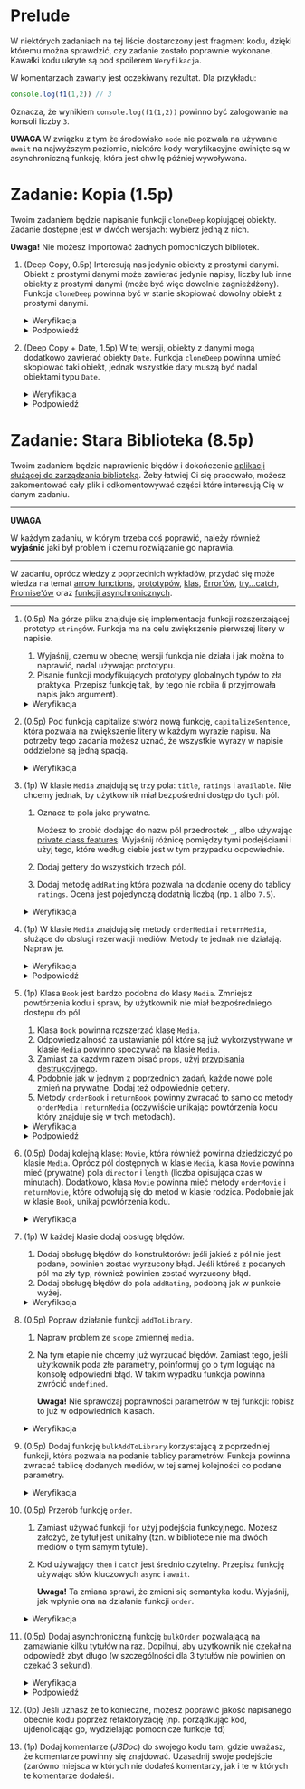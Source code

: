 # Prelude

W niektórych zadaniach na tej liście dostarczony jest fragment kodu, dzięki któremu można sprawdzić, czy zadanie zostało poprawnie wykonane. Kawałki kodu ukryte są pod spoilerem `Weryfikacja`. 

W komentarzach zawarty jest oczekiwany rezultat. Dla przykładu:

```js
console.log(f1(1,2)) // 3
```

Oznacza, że wynikiem `console.log(f1(1,2))` powinno być zalogowanie na konsoli liczby `3`.

**UWAGA** W związku z tym że środowisko `node` nie pozwala na używanie `await` na najwyższym poziomie, niektóre kody weryfikacyjne owinięte są w asynchroniczną funkcję, która jest chwilę później wywoływana.


# Zadanie: Kopia (1.5p)

Twoim zadaniem będzie napisanie funkcji `cloneDeep` kopiującej obiekty. Zadanie dostępne jest w dwóch wersjach: wybierz jedną z nich.

**Uwaga!** Nie możesz importować żadnych pomocniczych bibliotek.

1. (Deep Copy, 0.5p) Interesują nas jedynie obiekty z prostymi danymi. Obiekt z prostymi danymi może zawierać jedynie napisy, liczby lub inne obiekty z prostymi danymi (może być więc dowolnie zagnieżdżony). Funkcja `cloneDeep` powinna być w stanie skopiować dowolny obiekt z prostymi danymi.

    <details>
      <summary>Weryfikacja</summary>

      ```js
      const user = {
        name: "Alice",
        surname: "Young",
        contact: {
          phone: '111-111-111',
          address: {
            city: "London",
          }
        }
      };

      const userCp = cloneDeep(user);

      user.name = "John";
      user.surname = "White";
      user.contact.phone = '222-222-222';
      user.contact.address.city = 'New York'

      console.log(user);
      /*
      { name: 'John',
        surname: 'White',
        contact: { 
          phone: '222-222-222', 
          address: { 
            city: 'New York' 
          } 
        } 
      }
      */
      console.log(userCp);
      /*
      { 
        name: 'Alice',
        surname: 'Young',
        contact: { 
          phone: '111-111-111', 
          address: { 
            city: 'London' 
          } 
        } 
      } 
      */
      ```

    </details>

    <details>
      <summary>Podpowiedź</summary>

      > Zaskakującym zbiegiem okoliczności, obiekty z prostymi danymi bardzo przypominają obiekty w formacie `JSON`.
    </details>
    
1. (Deep Copy + Date, 1.5p) W tej wersji, obiekty z danymi mogą dodatkowo zawierać obiekty `Date`. Funkcja `cloneDeep` powinna umieć skopiować taki obiekt, jednak wszystkie daty muszą być nadal obiektami typu `Date`.

    <details>
      <summary>Weryfikacja</summary>

      ```js
      const user = {
        name: "Alice",
        surname: "Young",
        dates: {
          birthDate: new Date(1995, 10, 28)
        },
        contact: {
          phone: '111-111-111',
          address: {
            city: "London",
          }
        }
      };

      const userCp = cloneDeep(user);

      user.name = "John";
      user.surname = "White";
      user.dates.birthDate = new Date(1999, 11, 11);
      user.contact.phone = '222-222-222';
      user.contact.address.city = 'New York'

      console.log(user);
      /*
      { 
        name: 'John',
        surname: 'White',
        dates: {
          birthDate: Sat Dec 11 1999 00:00:00 GMT+0100 (czas środkowoeuropejski standardowy)
        },
        contact: { 
          phone: '222-222-222', 
          address: { 
            city: 'New York' 
          } 
        } 
      }
      */
      console.log(userCp);
      /*
      { 
        name: 'Alice',
        surname: 'Young',
        dates: {
          birthDate: Tue Nov 28 1995 00:00:00 GMT+0100 (czas środkowoeuropejski standardowy)
        },
        contact: { 
          phone: '111-111-111', 
          address: { 
            city: 'London' 
          } 
        } 
      } 
      */
      ```

    </details>

     <details>
      <summary>Podpowiedź</summary>

      > Do zadania możesz podejść rekurencyjnie.
      > Żeby sprawdzić, czy dany obiekt jest datą, możesz użyć [instanceof](https://developer.mozilla.org/en-US/docs/Web/JavaScript/Reference/Operators/instanceof)
    </details>

# Zadanie: Stara Biblioteka (8.5p)

Twoim zadaniem będzie naprawienie błędów i dokończenie [aplikacji służącej do zarządzania biblioteką](./library.js). Żeby łatwiej Ci się pracowało, możesz zakomentować cały plik i odkomentowywać części które interesują Cię w danym zadaniu.

---

**UWAGA**

W każdym zadaniu, w którym trzeba coś poprawić, należy również **wyjaśnić** jaki był problem i czemu rozwiązanie go naprawia.

---

W zadaniu, oprócz wiedzy z poprzednich wykładów, przydać się może wiedza na temat [arrow functions](https://developer.mozilla.org/en-US/docs/Web/JavaScript/Reference/Functions/Arrow_functions), [prototypów](https://developer.mozilla.org/en-US/docs/Web/JavaScript/Inheritance_and_the_prototype_chain), [klas](https://developer.mozilla.org/en-US/docs/Web/JavaScript/Reference/Classes), [Error'ów](https://developer.mozilla.org/en-US/docs/Web/JavaScript/Reference/Global_Objects/Error), [try...catch](https://developer.mozilla.org/en-US/docs/Web/JavaScript/Reference/Statements/try...catch), [Promise'ów](https://developer.mozilla.org/en-US/docs/Web/JavaScript/Reference/Global_Objects/Promise) oraz [funkcji asynchronicznych](https://developer.mozilla.org/en-US/docs/Web/JavaScript/Reference/Statements/async_function).

---

1. (0.5p) Na górze pliku znajduje się implementacja funkcji rozszerzającej prototyp `string`ów. Funkcja ma na celu zwiększenie pierwszej litery w napisie.

    1. Wyjaśnij, czemu w obecnej wersji funkcja nie działa i jak można to naprawić, nadal używając prototypu.
    1. Pisanie funkcji modyfikujących prototypy globalnych typów to zła praktyka. Przepisz funkcję tak, by tego nie robiła (i przyjmowała napis jako argument).

    <details>
      <summary>Weryfikacja</summary>

      ```js
      console.log(capitalize('alice')) // 'Alice'
      console.log(capitalize('')) // ''
      ```

    </details>

1. (0.5p) Pod funkcją capitalize stwórz nową funkcję, `capitalizeSentence`, która pozwala na zwiększenie litery w każdym wyrazie napisu. Na potrzeby tego zadania możesz uznać, że wszystkie wyrazy w napisie oddzielone są jedną spacją.

    <details>
      <summary>Weryfikacja</summary>

      ```js
      console.log(capitalizeSentence('alice')) // 'Alice'
      console.log(capitalizeSentence('alice in Wonderland')) // 'Alice In Wonderland'
      ```

    </details>

1. (1p) W klasie `Media` znajdują sę trzy pola: `title`, `ratings` i `available`. Nie chcemy jednak, by użytkownik miał bezpośredni dostęp do tych pól.
    1. Oznacz te pola jako prywatne. 
    
        Możesz to zrobić dodając do nazw pól przedrostek `_`, albo używając [private class features](https://developer.mozilla.org/en-US/docs/Web/JavaScript/Reference/Classes/Private_class_fields). Wyjaśnij różnicę pomiędzy tymi podejściami i użyj tego, które według ciebie jest w tym przypadku odpowiednie.

    1. Dodaj gettery do wszystkich trzech pól.
    1. Dodaj metodę `addRating` która pozwala na dodanie oceny do tablicy `ratings`. Ocena jest pojedynczą dodatnią liczbą (np. `1` albo `7.5`).

    <details>
      <summary>Weryfikacja</summary>

      ```js
      const media = new Media({title: 'alice in wonderland'})
      console.log(media.title) // 'Alice In Wonderland'
      console.log(media.ratings) // []
      console.log(media.available) // true

      media.addRating(9)
      media.addRating(8.5)
      console.log(media.ratings) // [9, 8.5]

      media.title = "not alice"
      media.ratings = [1, 1]
      media.available = false
      console.log(media.title) // 'Alice In Wonderland'
      console.log(media.ratings) // [9, 8.5]
      console.log(media.available) // true
      ```
    </details>

1. (1p) W klasie `Media` znajdują się metody `orderMedia` i `returnMedia`, służące do obsługi rezerwacji mediów. Metody te jednak nie działają. Napraw je.

    <details>
      <summary>Weryfikacja</summary>

      ```js
      const test = async () => {
        const media = new Media({title: 'alice in wonderland'})

        await media.orderMedia()
        console.log(media.available) // false

        await media.returnMedia()
        console.log(media.available) // true
      }

      test()
      ```
    </details>

    <details>
      <summary>Podpowiedź</summary>

      > Jednym z problemów może być to, że w poprzednim zadaniu pole `available` zmieniło nazwę, więc ustawienie pola `available` na `false` nie zrobi tego co powinno.
      > Drugim problemem jest jednak użycie `this`: do czego odnosi sie `this` w tych funkcjach?
    </details>

1. (1p) Klasa `Book` jest bardzo podobna do klasy `Media`. Zmniejsz powtórzenia kodu i spraw, by użytkownik nie miał bezpośredniego dostępu do pól.
    1. Klasa `Book` powinna rozszerzać klasę `Media`.
    1. Odpowiedzialność za ustawianie pól które są już wykorzystywane w klasie `Media` powinno spoczywać na klasie `Media`.
    1. Zamiast za każdym razem pisać `props`, użyj [przypisania destrukcyjnego](https://developer.mozilla.org/en-US/docs/Web/JavaScript/Reference/Operators/Destructuring_assignment).
    1. Podobnie jak w jednym z poprzednich zadań, każde nowe pole zmień na prywatne. Dodaj też odpowiednie gettery.
    1. Metody `orderBook` i `returnBook` powinny zwracać to samo co metody `orderMedia` i `returnMedia` (oczywiście unikając powtórzenia kodu który znajduje się w tych metodach).

    <details>
      <summary>Weryfikacja</summary>

      ```js
      const test = async () => {
        const book = new Book({
          title: "alice's adventures in wonderland",
          author: 'lewis carroll',
          pages: 136
        })

        console.log(book.title) // "Alice's Adventures In Wonderland"
        console.log(book.ratings) // []
        console.log(book.available) // true
        console.log(book.author) // 'Lewis Carroll'
        console.log(book.pages) // 136

        book.addRating(9)
        book.addRating(8.5)
        console.log(book.ratings) // [9, 8.5]

        book.title = "not alice"
        book.ratings = [1, 1]
        book.available = false
        book.author = "Charles Dickens"
        book.pages = 500
        console.log(book.title) // "Alice's Adventures In Wonderland"
        console.log(book.ratings) // [9, 8.5]
        console.log(book.available) // true
        console.log(book.author) // 'Lewis Carroll'
        console.log(book.pages) // 136

        await book.orderBook()
        console.log(book.available) // false

        await book.returnBook()
        console.log(book.available) // true
      }

      test()
      ```
    </details>

    <details>
      <summary>Podpowiedź</summary>

      > Przydatne może okazać się [super](https://developer.mozilla.org/en-US/docs/Web/JavaScript/Reference/Operators/super)
    </details>

1. (0.5p) Dodaj kolejną klasę: `Movie`, która również powinna dziedziczyć po klasie `Media`. Oprócz pól dostępnych w klasie `Media`, klasa `Movie` powinna mieć (prywatne) pola `director` i `length` (liczba opisująca czas w minutach). Dodatkowo, klasa `Movie` powinna mieć metody `orderMovie` i `returnMovie`, które odwołują się do metod w klasie rodzica. Podobnie jak w klasie `Book`, unikaj powtórzenia kodu.

    <details>
      <summary>Weryfikacja</summary>

      ```js
      const test = async () => {
        const movie = new Movie({
          title: "alice in wonderland",
          director: 'tim burton',
          length: 108
        })

        console.log(movie.title) // 'Alice In Wonderland'
        console.log(movie.ratings) // []
        console.log(movie.available) // true
        console.log(movie.director) // 'Tim Burton'
        console.log(movie.length) // 108

        movie.addRating(9)
        movie.addRating(8.5)
        console.log(movie.ratings) // [9, 8.5]

        movie.title = "not alice"
        movie.ratings = [1, 1]
        movie.available = false
        movie.director = "Tommy Wiseau"
        movie.length = 500
        console.log(movie.title) // 'Alice In Wonderland'
        console.log(movie.ratings) // [9, 8.5]
        console.log(movie.available) // true
        console.log(movie.director) // 'Tim Burton'
        console.log(movie.length) // 108

        await movie.orderMovie()
        console.log(movie.available) // false

        await movie.returnMovie()
        console.log(movie.available) // true
      }

      test()
      ```
    </details>

1. (1p) W każdej klasie dodaj obsługę błędów.
    1. Dodaj obsługę błędów do konstruktorów: jeśli jakieś z pól nie jest podane, powinien zostać wyrzucony błąd. Jeśli któreś z podanych pól ma zły typ, również powinien zostać wyrzucony błąd.
    1. Dodaj obsługę błędów do pola `addRating`, podobną jak w punkcie wyżej.

    <details>
      <summary>Weryfikacja</summary>

      Każdy z poniższych kawałków kodu powinien skutkować wyrzuceniem błędu

      ```js
      new Media()
      ```
      ```js
      new Media({ title: 123 })
      ```
      ```js
      new Book({ title: 123 })
      ```
      ```js
      new Book({ title: "alice's adventures in wonderland" })
      ```
      ```js
      new Book({ 
        title: "alice's adventures in wonderland",
        author: 'Lewis Carroll',
        pages: -10
      })
      ```
      ```js
      new Book({ 
        title: "alice's adventures in wonderland",
        author: 'Lewis Carroll',
      })
      ```
      ```js
      new Movie({ title: 123 })
      ```
      ```js
      new Movie({ title: 'Alice in wonderland' })
      ```
      ```js
      new Movie({ 
        title: 'Alice in wonderland',
        director: 'tim burton',
        length: -10
      })
      ```
      ```js
      new Movie({ 
        title: 'Alice in wonderland',
        director: 'tim burton',
      })
      ```
      ```js
      new Media({ 
        title: 'Alice in wonderland',
      }).addRating(0)
      ```
      ```js
      new Media({ 
        title: 'Alice in wonderland',
      }).addRating([1,2,3])
      ```
    </details>

1. (0.5p) Popraw działanie funkcji `addToLibrary`.
    1. Napraw problem ze `scope` zmiennej `media`.
    1. Na tym etapie nie chcemy już wyrzucać błędów. Zamiast tego, jeśli użytkownik poda złe parametry, poinformuj go o tym logując na konsolę odpowiedni błąd. W takim wypadku funkcja powinna zwrócić `undefined`. 
    
        **Uwaga!**  Nie sprawdzaj poprawności parametrów w tej funkcji: robisz to już w odpowiednich klasach.

    <details>
      <summary>Weryfikacja</summary>

      ```js
      const book = addToLibrary({
        type: 'book',
        title: "alice's adventures in wonderland",
        author: 'lewis carroll',
        pages: 136
      })
      const movie = addToLibrary({
        type: 'movie',
        title: "alice in wonderland",
        director: 'tim burton',
        length: 108
      })
      const media = addToLibrary({
        title: 'Media'
      })

      console.log(libraryStore) 
      /*
      [ Book { _title: 'Alice\'s Adventures In Wonderland',
          _ratings: [],
          _available: true,
          _author: 'Lewis Carroll',
          _pages: 136 
        },
        Movie { _title: 'Alice In Wonderland',
          _ratings: [],
          _available: true,
          _director: 'Tim Burton',
          _length: 108 
        },
        Media { _title: 'Media', _ratings: [], _available: true }
      ]
      */
    ```

    W poniższym kodzie komentarze oznaczają, że dana linijka powoduje wypisanie na konsolę odpowiedni błąd (nie musi być identyczny).

    ```js
    const book1 = addToLibrary({
      type: 'book',
      author: 'lewis carroll',
      pages: 136
    }) // Wrong title
    const book2 = addToLibrary({
      type: 'book',
      title: "alice's adventures in wonderland",
      pages: 136
    }) // Wrong author
    const book3 = addToLibrary({
      type: 'book',
      title: "alice's adventures in wonderland",
      author: 'lewis carroll',
    }) // Wrong pages
    const book4 = addToLibrary({
      type: 'book',
      title: "alice's adventures in wonderland",
      author: 'lewis carroll',
      pages: -10
    }) // Wrong pages
    const movie1 = addToLibrary({
      type: 'movie',
      director: 'tim burton',
      length: 108
    }) // Wrong title
    const movie2 = addToLibrary({
      type: 'movie',
      title: "alice in wonderland",
      length: 108
    }) // Wrong director
    const movie3 = addToLibrary({
      type: 'movie',
      title: "alice in wonderland",
      director: 'tim burton',
    }) // Wrong length
    const movie4 = addToLibrary({
      type: 'movie',
      title: "alice in wonderland",
      director: 'tim burton',
      length: -10
    }) // Wrong length
    const media2 = addToLibrary({
      title: 123
    }) // Wrong title
    ```

    </details>

1. (0.5p) Dodaj funkcję `bulkAddToLibrary` korzystającą z poprzedniej funkcji, która pozwala na podanie tablicy parametrów. Funkcja powinna zwracać tablicę dodanych mediów, w tej samej kolejności co podane parametry.

    <details>
      <summary>Weryfikacja</summary>

      ```js
      const [book, movie, media] = bulkAddToLibrary([
        {
          type: 'book',
          title: "alice's adventures in wonderland",
          author: 'lewis carroll',
          pages: 136
        }, 
        {
          type: 'movie',
          title: "alice in wonderland",
          director: 'tim burton',
          length: 108
        }, 
        {
          title: 'Media'
        }
      ])

      console.log(libraryStore) 
      /*
      [ Book { _title: 'Alice\'s Adventures In Wonderland',
          _ratings: [],
          _available: true,
          _author: 'Lewis Carroll',
          _pages: 136 
        },
        Movie { _title: 'Alice In Wonderland',
          _ratings: [],
          _available: true,
          _director: 'Tim Burton',
          _length: 108 
        },
        Media { _title: 'Media', _ratings: [], _available: true }
      ]
      */
     ```
    </details>

1. (0.5p) Przerób funkcję `order`.
    1. Zamiast używać funkcji `for` użyj podejścia funkcyjnego. Możesz założyć, że tytuł jest unikalny (tzn. w bibliotece nie ma dwóch mediów o tym samym tytule).
    1. Kod używający `then` i `catch` jest średnio czytelny. Przepisz funkcję używając słów kluczowych `async` i `await`.

        **Uwaga!** Ta zmiana sprawi, że zmieni się semantyka kodu. Wyjaśnij, jak wpłynie ona na działanie funkcji `order`.

     <details>
      <summary>Weryfikacja</summary>

      ```js
      const test = async () => {
        const book = addToLibrary({
          type: 'book',
          title: "alice's adventures in wonderland",
          author: 'lewis carroll',
          pages: 136
        })

        console.log(book.available) // true
        await order("Alice's Adventures In Wonderland")
        console.log(book.available) // false
        await order("Alice's Adventures In Wonderland") // Sorry! Not available
      }

      test()
      ```
    </details>

1. (0.5p) Dodaj asynchroniczną funkcję `bulkOrder` pozwalającą na zamawianie kilku tytułów na raz. Dopilnuj, aby użytkownik nie czekał na odpowiedź zbyt długo (w szczególności dla 3 tytułów nie powinien on czekać 3 sekund).

    <details>
      <summary>Weryfikacja</summary>

      ```js
      const test = async () => {
        const book = addToLibrary({
          type: 'book',
          title: "alice's adventures in wonderland",
          author: 'lewis carroll',
          pages: 136
        })
        const movie = addToLibrary({
          type: 'movie',
          title: "alice in wonderland",
          director: 'tim burton',
          length: 108
        })
        const media = addToLibrary({
          title: 'Media'
        })

        const startTime = Date.now();
        await bulkOrder(["Alice's Adventures In Wonderland", "Alice In Wonderland", "Media"])
        console.log(Date.now() - startTime) // Ok. 1000
        console.log(book.available) // false
        console.log(movie.available) // false
        console.log(media.available) // false
      }

      test()
      ```
    </details>

     <details>
      <summary>Podpowiedź</summary>

      > Przeczytaj o funkcji [Promise.all](https://developer.mozilla.org/en-US/docs/Web/JavaScript/Reference/Global_Objects/Promise/all)
    </details>

1. (0p) Jeśli uznasz że to konieczne, możesz poprawić jakość napisanego obecnie kodu poprzez refaktoryzację (np. porządkując kod, ujdenolicając go, wydzielając pomocnicze funkcje itd)
1. (1p) Dodaj komentarze (*JSDoc*) do swojego kodu tam, gdzie uważasz, że komentarze powinny się znajdować. Uzasadnij swoje podejście (zarówno miejsca w których nie dodałeś komentarzy, jak i te w których te komentarze dodałeś).